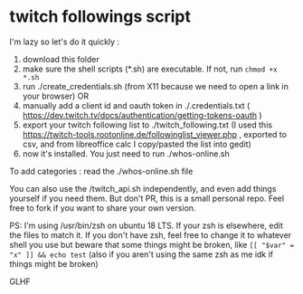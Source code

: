 # twitch followings script
I'm lazy so let's do it quickly :
1. download this folder
2. make sure the shell scripts (*.sh) are executable. If not, run `chmod +x *.sh`
3. run ./create\_credentials.sh (from X11 because we need to open a link in your browser) OR
3. manually add a client id and oauth token in ./.credentials.txt ( https://dev.twitch.tv/docs/authentication/getting-tokens-oauth )
4. export your twitch following list to ./twitch\_following.txt (I used this https://twitch-tools.rootonline.de/followinglist_viewer.php , exported to csv, and from libreoffice calc I copy/pasted the list into gedit)
5. now it's installed. You just need to run ./whos-online.sh 

To add categories : read the ./whos-online.sh file

You can also use the /twitch\_api.sh independently, and even add things yourself if you need them.
But don't PR, this is a small personal repo.
Feel free to fork if you want to share your own version.

PS: I'm using /usr/bin/zsh on ubuntu 18 LTS. If your zsh is elsewhere, edit the files to match it. If you don't have zsh, feel free to change it to whatever shell you use but beware that some things might be broken, like `[[ "$var" = "x" ]] && echo test` (also if you aren't using the same zsh as me idk if things might be broken)

GLHF
